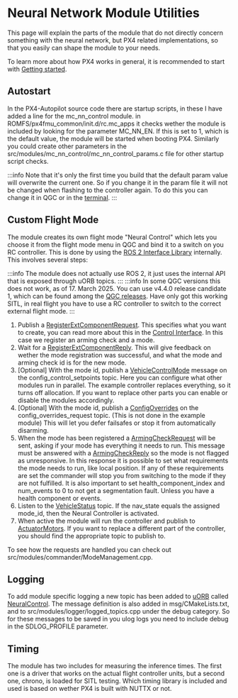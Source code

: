# Neural Network Module Utilities

This page will explain the parts of the module that do not directly concern something with the neural network, but PX4 related implementations, so that you easily can shape the module to your needs.

To learn more about how PX4 works in general, it is recommended to start with [Getting started](../dev_setup/getting_started.md).

## Autostart

In the PX4-Autopilot source code there are startup scripts, in these I have added a line for the mc_nn_control module. in ROMFS/px4fmu_common/init.d/rc.mc_apps it checks wether the module is included by looking for the parameter MC_NN_EN. If this is set to 1, which is the default value, the module will be started when booting PX4. Similarly you could create other parameters in the src/modules/mc_nn_control/mc_nn_control_params.c file for other startup script checks.

:::info
Note that it's only the first time you build that the default param value will overwrite the current one. So if you change it in the param file it will not be changed when flashing to the controller again. To do this you can change it in QGC or in the [terminal](../modules/modules_command.md#param).
:::

## Custom Flight Mode
The module creates its own flight mode "Neural Control" which lets you choose it from the flight mode menu in QGC and bind it to a switch on you RC controller. This is done by using the [ROS 2 Interface Library](../ros2/px4_ros2_interface_lib.md) internally. This involves several steps:

:::info
The module does not actually use ROS 2, it just uses the internal API that is exposed through uORB topics.
:::
:::info
In some QGC versions this does not work, as of 17. March 2025. You can use v4.4.0 release candidate 1, which can be found among the [QGC releases](https://github.com/mavlink/qgroundcontrol/releases/). Have only got this working SITL, in real flight you have to use a RC controller to switch to the correct external flight mode.
:::

1. Publish a [RegisterExtComponentRequest](../msg_docs/RegisterExtComponentRequest.md). This specifies what you want to create, you can read more about this in the [Control Interface](../ros2/px4_ros2_control_interface.md). In this case we register an arming check and a mode.
1. Wait for a [RegisterExtComponentReply](../msg_docs/RegisterExtComponentReply.md). This will give feedback on wether the mode registration was successful, and what the mode and arming check id is for the new mode.
1. [Optional] With the mode id, publish a [VehicleControlMode](../msg_docs/VehicleControlMode.md) message on the config_control_setpoints topic. Here you can configure what other modules run in parallel. The example controller replaces everything, so it turns off allocation. If you want to replace other parts you can enable or disable the modules accordingly.
1. [Optional] With the mode id, publish a [ConfigOverrides](../msg_docs/ConfigOverrides.md) on the config_overrides_request topic. (This is not done in the example module) This will let you defer failsafes or stop it from automatically disarming.
1. When the mode has been registered a [ArmingCheckRequest](../msg_docs/ArmingCheckRequest.md) will be sent, asking if your mode has everything it needs to run. This message must be answered with a [ArmingCheckReply](../msg_docs/ArmingCheckReply.md) so the mode is not flagged as unresponsive. In this response it is possible to set what requirements the mode needs to run, like local position. If any of these requirements are set the commander will stop you from switching to the mode if they are not fulfilled. It is also important to set health_component_index and num_events to 0 to not get a segmentation fault. Unless you have a health component or events.
1. Listen to the [VehicleStatus](../msg_docs/VehicleStatus.md) topic. If the nav_state equals the assigned mode_id, then the Neural Controller is activated.
1. When active the module will run the controller and publish to [ActuatorMotors](../msg_docs/ActuatorMotors.md). If you want to replace a different part of the controller, you should find the appropriate topic to publish to.

To see how the requests are handled you can check out src/modules/commander/ModeManagement.cpp.

## Logging
To add module specific logging a new topic has been added to [uORB](../middleware/uorb.md) called [NeuralControl](../msg_docs/NeuralControl.md). The message definition is also added in msg/CMakeLists.txt, and to src/modules/logger/logged_topics.cpp under the debug category. So for these messages to be saved in you ulog logs you need to include debug in the SDLOG_PROFILE parameter.

## Timing

The module has two includes for measuring the inference times. The first one is a driver that works on the actual flight controller units, but a second one, chrono, is loaded for SITL testing. Which timing library is included and used is based on wether PX4 is built with NUTTX or not.
